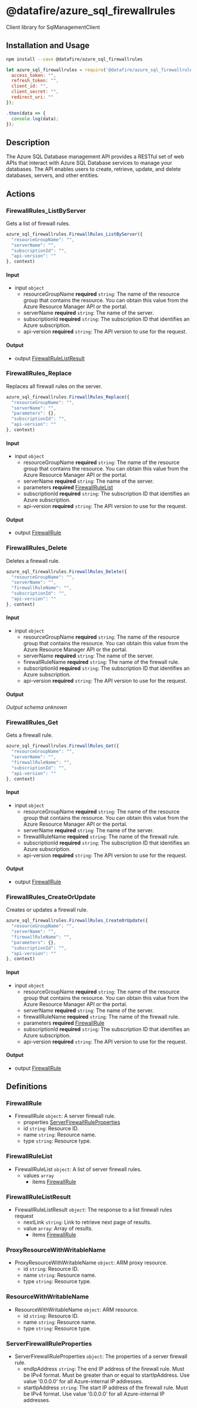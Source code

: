# @datafire/azure_sql_firewallrules

Client library for SqlManagementClient

## Installation and Usage
```bash
npm install --save @datafire/azure_sql_firewallrules
```
```js
let azure_sql_firewallrules = require('@datafire/azure_sql_firewallrules').create({
  access_token: "",
  refresh_token: "",
  client_id: "",
  client_secret: "",
  redirect_uri: ""
});

.then(data => {
  console.log(data);
});
```

## Description

The Azure SQL Database management API provides a RESTful set of web APIs that interact with Azure SQL Database services to manage your databases. The API enables users to create, retrieve, update, and delete databases, servers, and other entities.

## Actions

### FirewallRules_ListByServer
Gets a list of firewall rules.


```js
azure_sql_firewallrules.FirewallRules_ListByServer({
  "resourceGroupName": "",
  "serverName": "",
  "subscriptionId": "",
  "api-version": ""
}, context)
```

#### Input
* input `object`
  * resourceGroupName **required** `string`: The name of the resource group that contains the resource. You can obtain this value from the Azure Resource Manager API or the portal.
  * serverName **required** `string`: The name of the server.
  * subscriptionId **required** `string`: The subscription ID that identifies an Azure subscription.
  * api-version **required** `string`: The API version to use for the request.

#### Output
* output [FirewallRuleListResult](#firewallrulelistresult)

### FirewallRules_Replace
Replaces all firewall rules on the server.


```js
azure_sql_firewallrules.FirewallRules_Replace({
  "resourceGroupName": "",
  "serverName": "",
  "parameters": {},
  "subscriptionId": "",
  "api-version": ""
}, context)
```

#### Input
* input `object`
  * resourceGroupName **required** `string`: The name of the resource group that contains the resource. You can obtain this value from the Azure Resource Manager API or the portal.
  * serverName **required** `string`: The name of the server.
  * parameters **required** [FirewallRuleList](#firewallrulelist)
  * subscriptionId **required** `string`: The subscription ID that identifies an Azure subscription.
  * api-version **required** `string`: The API version to use for the request.

#### Output
* output [FirewallRule](#firewallrule)

### FirewallRules_Delete
Deletes a firewall rule.


```js
azure_sql_firewallrules.FirewallRules_Delete({
  "resourceGroupName": "",
  "serverName": "",
  "firewallRuleName": "",
  "subscriptionId": "",
  "api-version": ""
}, context)
```

#### Input
* input `object`
  * resourceGroupName **required** `string`: The name of the resource group that contains the resource. You can obtain this value from the Azure Resource Manager API or the portal.
  * serverName **required** `string`: The name of the server.
  * firewallRuleName **required** `string`: The name of the firewall rule.
  * subscriptionId **required** `string`: The subscription ID that identifies an Azure subscription.
  * api-version **required** `string`: The API version to use for the request.

#### Output
*Output schema unknown*

### FirewallRules_Get
Gets a firewall rule.


```js
azure_sql_firewallrules.FirewallRules_Get({
  "resourceGroupName": "",
  "serverName": "",
  "firewallRuleName": "",
  "subscriptionId": "",
  "api-version": ""
}, context)
```

#### Input
* input `object`
  * resourceGroupName **required** `string`: The name of the resource group that contains the resource. You can obtain this value from the Azure Resource Manager API or the portal.
  * serverName **required** `string`: The name of the server.
  * firewallRuleName **required** `string`: The name of the firewall rule.
  * subscriptionId **required** `string`: The subscription ID that identifies an Azure subscription.
  * api-version **required** `string`: The API version to use for the request.

#### Output
* output [FirewallRule](#firewallrule)

### FirewallRules_CreateOrUpdate
Creates or updates a firewall rule.


```js
azure_sql_firewallrules.FirewallRules_CreateOrUpdate({
  "resourceGroupName": "",
  "serverName": "",
  "firewallRuleName": "",
  "parameters": {},
  "subscriptionId": "",
  "api-version": ""
}, context)
```

#### Input
* input `object`
  * resourceGroupName **required** `string`: The name of the resource group that contains the resource. You can obtain this value from the Azure Resource Manager API or the portal.
  * serverName **required** `string`: The name of the server.
  * firewallRuleName **required** `string`: The name of the firewall rule.
  * parameters **required** [FirewallRule](#firewallrule)
  * subscriptionId **required** `string`: The subscription ID that identifies an Azure subscription.
  * api-version **required** `string`: The API version to use for the request.

#### Output
* output [FirewallRule](#firewallrule)



## Definitions

### FirewallRule
* FirewallRule `object`: A server firewall rule.
  * properties [ServerFirewallRuleProperties](#serverfirewallruleproperties)
  * id `string`: Resource ID.
  * name `string`: Resource name.
  * type `string`: Resource type.

### FirewallRuleList
* FirewallRuleList `object`: A list of server firewall rules.
  * values `array`
    * items [FirewallRule](#firewallrule)

### FirewallRuleListResult
* FirewallRuleListResult `object`: The response to a list firewall rules request
  * nextLink `string`: Link to retrieve next page of results.
  * value `array`: Array of results.
    * items [FirewallRule](#firewallrule)

### ProxyResourceWithWritableName
* ProxyResourceWithWritableName `object`: ARM proxy resource.
  * id `string`: Resource ID.
  * name `string`: Resource name.
  * type `string`: Resource type.

### ResourceWithWritableName
* ResourceWithWritableName `object`: ARM resource.
  * id `string`: Resource ID.
  * name `string`: Resource name.
  * type `string`: Resource type.

### ServerFirewallRuleProperties
* ServerFirewallRuleProperties `object`: The properties of a server firewall rule.
  * endIpAddress `string`: The end IP address of the firewall rule. Must be IPv4 format. Must be greater than or equal to startIpAddress. Use value '0.0.0.0' for all Azure-internal IP addresses.
  * startIpAddress `string`: The start IP address of the firewall rule. Must be IPv4 format. Use value '0.0.0.0' for all Azure-internal IP addresses.


